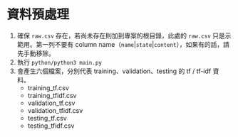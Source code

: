 # 資料預處理

1. 確保 `raw.csv` 存在，若尚未存在則加到專案的根目錄，此處的 `raw.csv` 只是示範用。第一列不要有 column name（`name`|`state`|`content`），如果有的話，請先手動移除。
2. 執行 `python/python3 main.py`
3. 會產生六個檔案，分別代表 training、validation、testing 的 tf / tf-idf 資料。
    - training_tf.csv
    - training_tfidf.csv
    - validation_tf.csv
    - validation_tfidf.csv
    - testing_tf.csv
    - testing_tfidf.csv